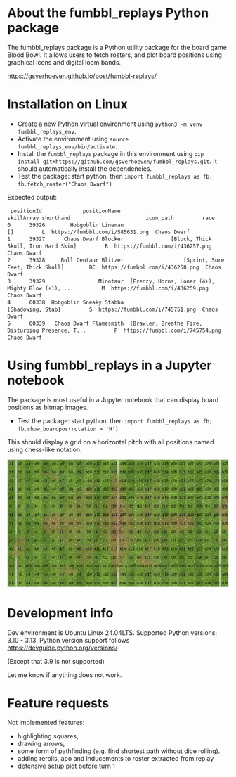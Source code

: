 # About the fumbbl_replays Python package

The fumbbl_replays package is a Python utility package for the board game Blood Bowl. It allows users to fetch rosters, and plot board positions using graphical icons and digital loom bands.

https://gsverhoeven.github.io/post/fumbbl-replays/

# Installation on Linux

* Create a new Python virtual environment using `python3 -m venv fumbbl_replays_env`.
* Activate the environment using `source fumbbl_replays_env/bin/activate`.
* Install the `fumbbl_replays` package in this environment using `pip install git+https://github.com/gsverhoeven/fumbbl_replays.git`. It should automatically install the dependencies.
* Test the package: start python, then `import fumbbl_replays as fb; fb.fetch_roster("Chaos Dwarf")`

Expected output:

```
 positionId             positionName                                         skillArray shorthand                        icon_path         race
0      39326        Hobgoblin Lineman                                                 []         L  https://fumbbl.com/i/585631.png  Chaos Dwarf
1      39327      Chaos Dwarf Blocker               [Block, Thick Skull, Iron Hard Skin]         B  https://fumbbl.com/i/436257.png  Chaos Dwarf
2      39328     Bull Centaur Blitzer                   [Sprint, Sure Feet, Thick Skull]        BC  https://fumbbl.com/i/436258.png  Chaos Dwarf
3      39329                 Minotaur  [Frenzy, Horns, Loner (4+), Mighty Blow (+1), ...         M  https://fumbbl.com/i/436259.png  Chaos Dwarf
4      60338  Hobgoblin Sneaky Stabba                                  [Shadowing, Stab]         S  https://fumbbl.com/i/745751.png  Chaos Dwarf
5      60339   Chaos Dwarf Flamesmith  [Brawler, Breathe Fire, Disturbing Presence, T...         F  https://fumbbl.com/i/745754.png  Chaos Dwarf

```

# Using fumbbl_replays in a Jupyter notebook

The package is most useful in a Jupyter notebook that can display board positions as bitmap images.

* Test the package: start python, then `import fumbbl_replays as fb; fb.show_boardpos(rotation = 'H')`

This should display a grid on a horizontal pitch with all positions named using chess-like notation.

![](boardpos_output.png)

# Development info 

Dev environment is Ubuntu Linux 24.04LTS. 
Supported Python versions: 3.10 - 3.13.
Python version support follows https://devguide.python.org/versions/

(Except that 3.9 is not supported)

Let me know if anything does not work.

# Feature requests

Not implemented features: 
*   highlighting squares, 
*   drawing arrows, 
*   some form of pathfinding (e.g. find shortest path without dice rolling).
*   adding rerolls, apo and inducements to roster extracted from replay
*   defensive setup plot before turn 1
